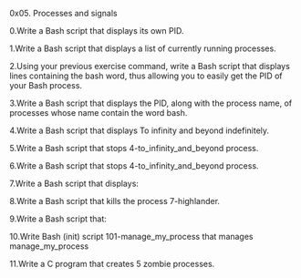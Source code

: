 0x05. Processes and signals

0.Write a Bash script that displays its own PID.

1.Write a Bash script that displays a list of currently running processes.

2.Using your previous exercise command, write a Bash script that displays lines containing the bash word, thus allowing you to easily get the PID of your Bash process.

3.Write a Bash script that displays the PID, along with the process name, of processes whose name contain the word bash.

4.Write a Bash script that displays To infinity and beyond indefinitely. 

5.Write a Bash script that stops 4-to_infinity_and_beyond process.

6.Write a Bash script that stops 4-to_infinity_and_beyond process.

7.Write a Bash script that displays: 

8.Write a Bash script that kills the process 7-highlander.

9.Write a Bash script that: 

10.Write Bash (init) script 101-manage_my_process that manages manage_my_process

11.Write a C program that creates 5 zombie processes.
